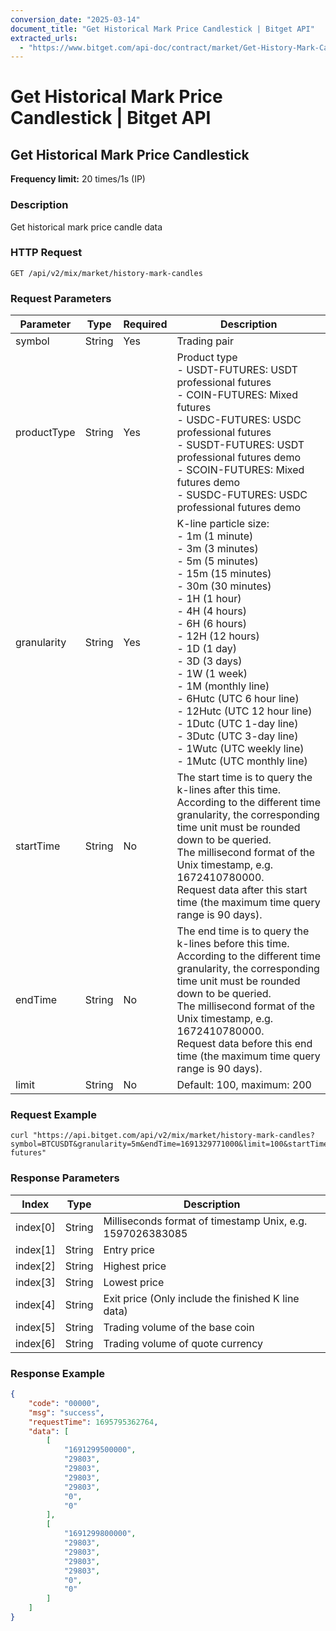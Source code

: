 ```yaml
---
conversion_date: "2025-03-14"
document_title: "Get Historical Mark Price Candlestick | Bitget API"
extracted_urls:
  - "https://www.bitget.com/api-doc/contract/market/Get-History-Mark-Candle-Data"
---
```


# Get Historical Mark Price Candlestick | Bitget API

## Get Historical Mark Price Candlestick

**Frequency limit:** 20 times/1s (IP)

### Description
Get historical mark price candle data

### HTTP Request
```
GET /api/v2/mix/market/history-mark-candles
```

### Request Parameters
| Parameter    | Type   | Required | Description |
|--------------|--------|----------|-------------|
| symbol       | String | Yes      | Trading pair |
| productType  | String | Yes      | Product type<br>- USDT-FUTURES: USDT professional futures<br>- COIN-FUTURES: Mixed futures<br>- USDC-FUTURES: USDC professional futures<br>- SUSDT-FUTURES: USDT professional futures demo<br>- SCOIN-FUTURES: Mixed futures demo<br>- SUSDC-FUTURES: USDC professional futures demo |
| granularity  | String | Yes      | K-line particle size:<br>- 1m (1 minute)<br>- 3m (3 minutes)<br>- 5m (5 minutes)<br>- 15m (15 minutes)<br>- 30m (30 minutes)<br>- 1H (1 hour)<br>- 4H (4 hours)<br>- 6H (6 hours)<br>- 12H (12 hours)<br>- 1D (1 day)<br>- 3D (3 days)<br>- 1W (1 week)<br>- 1M (monthly line)<br>- 6Hutc (UTC 6 hour line)<br>- 12Hutc (UTC 12 hour line)<br>- 1Dutc (UTC 1-day line)<br>- 3Dutc (UTC 3-day line)<br>- 1Wutc (UTC weekly line)<br>- 1Mutc (UTC monthly line) |
| startTime    | String | No       | The start time is to query the k-lines after this time.<br>According to the different time granularity, the corresponding time unit must be rounded down to be queried.<br>The millisecond format of the Unix timestamp, e.g. 1672410780000. <br>Request data after this start time (the maximum time query range is 90 days). |
| endTime      | String | No       | The end time is to query the k-lines before this time.<br>According to the different time granularity, the corresponding time unit must be rounded down to be queried.<br>The millisecond format of the Unix timestamp, e.g. 1672410780000.<br>Request data before this end time (the maximum time query range is 90 days). |
| limit        | String | No       | Default: 100, maximum: 200 |

### Request Example
```
curl "https://api.bitget.com/api/v2/mix/market/history-mark-candles?symbol=BTCUSDT&granularity=5m&endTime=1691329771000&limit=100&startTime=1688824171000&productType=usdt-futures"
```

### Response Parameters
| Index       | Type   | Description |
|-------------|--------|-------------|
| index[0]    | String | Milliseconds format of timestamp Unix, e.g. 1597026383085 |
| index[1]    | String | Entry price |
| index[2]    | String | Highest price |
| index[3]    | String | Lowest price |
| index[4]    | String | Exit price (Only include the finished K line data) |
| index[5]    | String | Trading volume of the base coin |
| index[6]    | String | Trading volume of quote currency |

### Response Example
```json
{
    "code": "00000",
    "msg": "success",
    "requestTime": 1695795362764,
    "data": [
        [
            "1691299500000",
            "29803",
            "29803",
            "29803",
            "29803",
            "0",
            "0"
        ],
        [
            "1691299800000",
            "29803",
            "29803",
            "29803",
            "29803",
            "0",
            "0"
        ]
    ]
}
```

